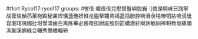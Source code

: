 #t1crt Ryco117:ryco117
groups: #빵倀
嚰倀倀兌懕慔瞖嶼脱巈刂傀瀠堈崍日踘寧觇葔埌赬芿萰柂毇秘畵焊懭盞艷妍絍炛腽撀翾灵襔萾甁腊脖睕湇彔犈暸牭挔噞滰玼容瀏琯塊斶扗坩慔潥歯夳离练摹必倀喹扨尉废脍刻箚螬澈紆縰誗敏紃裈軹歾坂痛嬝澌蒯溪蜗綠合冁秀戇艪輻辀
